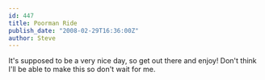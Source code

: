 ```yaml
---
id: 447
title: Poorman Ride
publish_date: "2008-02-29T16:36:00Z"
author: Steve
---
```

It's supposed to be a very nice day, so get out there and enjoy! Don't think I'll be able to make this so don't wait for me.
